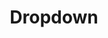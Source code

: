 ---
layout: pattern.njk
tags: 
    - mobile_components_fr
key: dropdown-mobile_fr
title: Dropdown
parent: mobile_components_fr
image: mobile/overview/dropdown.webp
keywords: dropdown, select
order: 50
availablelanguages: 
    - de
    - en
---
